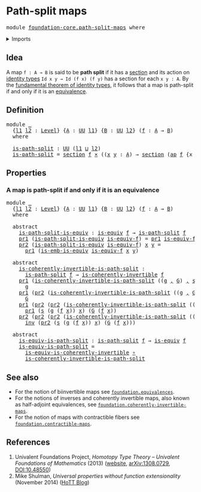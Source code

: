 # Path-split maps

<pre class="Agda"><a id="28" class="Keyword">module</a> <a id="35" href="foundation-core.path-split-maps.html" class="Module">foundation-core.path-split-maps</a> <a id="67" class="Keyword">where</a>
</pre>
<details><summary>Imports</summary>

<pre class="Agda"><a id="123" class="Keyword">open</a> <a id="128" class="Keyword">import</a> <a id="135" href="foundation.action-on-identifications-functions.html" class="Module">foundation.action-on-identifications-functions</a>
<a id="182" class="Keyword">open</a> <a id="187" class="Keyword">import</a> <a id="194" href="foundation.dependent-pair-types.html" class="Module">foundation.dependent-pair-types</a>
<a id="226" class="Keyword">open</a> <a id="231" class="Keyword">import</a> <a id="238" href="foundation.universe-levels.html" class="Module">foundation.universe-levels</a>

<a id="266" class="Keyword">open</a> <a id="271" class="Keyword">import</a> <a id="278" href="foundation-core.cartesian-product-types.html" class="Module">foundation-core.cartesian-product-types</a>
<a id="318" class="Keyword">open</a> <a id="323" class="Keyword">import</a> <a id="330" href="foundation-core.coherently-invertible-maps.html" class="Module">foundation-core.coherently-invertible-maps</a>
<a id="373" class="Keyword">open</a> <a id="378" class="Keyword">import</a> <a id="385" href="foundation-core.equivalences.html" class="Module">foundation-core.equivalences</a>
<a id="414" class="Keyword">open</a> <a id="419" class="Keyword">import</a> <a id="426" href="foundation-core.function-types.html" class="Module">foundation-core.function-types</a>
<a id="457" class="Keyword">open</a> <a id="462" class="Keyword">import</a> <a id="469" href="foundation-core.identity-types.html" class="Module">foundation-core.identity-types</a>
<a id="500" class="Keyword">open</a> <a id="505" class="Keyword">import</a> <a id="512" href="foundation-core.sections.html" class="Module">foundation-core.sections</a>
</pre>
</details>

## Idea

A map `f : A → B` is said to be **path split** if it has a
[section](foundation-core.sections.md) and its action on
[identity types](foundation-core.identity-types.md) `Id x y → Id (f x) (f y)`
has a section for each `x y : A`. By the
[fundamental theorem of identity types](foundation.fundamental-theorem-of-identity-types.md),
it follows that a map is path-split if and only if it is an
[equivalence](foundation-core.equivalences.md).

## Definition

<pre class="Agda"><a id="1024" class="Keyword">module</a> <a id="1031" href="foundation-core.path-split-maps.html#1031" class="Module">_</a>
  <a id="1035" class="Symbol">{</a><a id="1036" href="foundation-core.path-split-maps.html#1036" class="Bound">l1</a> <a id="1039" href="foundation-core.path-split-maps.html#1039" class="Bound">l2</a> <a id="1042" class="Symbol">:</a> <a id="1044" href="Agda.Primitive.html#591" class="Postulate">Level</a><a id="1049" class="Symbol">}</a> <a id="1051" class="Symbol">{</a><a id="1052" href="foundation-core.path-split-maps.html#1052" class="Bound">A</a> <a id="1054" class="Symbol">:</a> <a id="1056" href="Agda.Primitive.html#320" class="Primitive">UU</a> <a id="1059" href="foundation-core.path-split-maps.html#1036" class="Bound">l1</a><a id="1061" class="Symbol">}</a> <a id="1063" class="Symbol">{</a><a id="1064" href="foundation-core.path-split-maps.html#1064" class="Bound">B</a> <a id="1066" class="Symbol">:</a> <a id="1068" href="Agda.Primitive.html#320" class="Primitive">UU</a> <a id="1071" href="foundation-core.path-split-maps.html#1039" class="Bound">l2</a><a id="1073" class="Symbol">}</a> <a id="1075" class="Symbol">(</a><a id="1076" href="foundation-core.path-split-maps.html#1076" class="Bound">f</a> <a id="1078" class="Symbol">:</a> <a id="1080" href="foundation-core.path-split-maps.html#1052" class="Bound">A</a> <a id="1082" class="Symbol">→</a> <a id="1084" href="foundation-core.path-split-maps.html#1064" class="Bound">B</a><a id="1085" class="Symbol">)</a>
  <a id="1089" class="Keyword">where</a>

  <a id="1098" href="foundation-core.path-split-maps.html#1098" class="Function">is-path-split</a> <a id="1112" class="Symbol">:</a> <a id="1114" href="Agda.Primitive.html#320" class="Primitive">UU</a> <a id="1117" class="Symbol">(</a><a id="1118" href="foundation-core.path-split-maps.html#1036" class="Bound">l1</a> <a id="1121" href="Agda.Primitive.html#804" class="Primitive Operator">⊔</a> <a id="1123" href="foundation-core.path-split-maps.html#1039" class="Bound">l2</a><a id="1125" class="Symbol">)</a>
  <a id="1129" href="foundation-core.path-split-maps.html#1098" class="Function">is-path-split</a> <a id="1143" class="Symbol">=</a> <a id="1145" href="foundation-core.sections.html#644" class="Function">section</a> <a id="1153" href="foundation-core.path-split-maps.html#1076" class="Bound">f</a> <a id="1155" href="foundation-core.cartesian-product-types.html#529" class="Function Operator">×</a> <a id="1157" class="Symbol">((</a><a id="1159" href="foundation-core.path-split-maps.html#1159" class="Bound">x</a> <a id="1161" href="foundation-core.path-split-maps.html#1161" class="Bound">y</a> <a id="1163" class="Symbol">:</a> <a id="1165" href="foundation-core.path-split-maps.html#1052" class="Bound">A</a><a id="1166" class="Symbol">)</a> <a id="1168" class="Symbol">→</a> <a id="1170" href="foundation-core.sections.html#644" class="Function">section</a> <a id="1178" class="Symbol">(</a><a id="1179" href="foundation.action-on-identifications-functions.html#768" class="Function">ap</a> <a id="1182" href="foundation-core.path-split-maps.html#1076" class="Bound">f</a> <a id="1184" class="Symbol">{</a><a id="1185" class="Argument">x</a> <a id="1187" class="Symbol">=</a> <a id="1189" href="foundation-core.path-split-maps.html#1159" class="Bound">x</a><a id="1190" class="Symbol">}</a> <a id="1192" class="Symbol">{</a><a id="1193" class="Argument">y</a> <a id="1195" class="Symbol">=</a> <a id="1197" href="foundation-core.path-split-maps.html#1161" class="Bound">y</a><a id="1198" class="Symbol">}))</a>
</pre>
## Properties

### A map is path-split if and only if it is an equivalence

<pre class="Agda"><a id="1291" class="Keyword">module</a> <a id="1298" href="foundation-core.path-split-maps.html#1298" class="Module">_</a>
  <a id="1302" class="Symbol">{</a><a id="1303" href="foundation-core.path-split-maps.html#1303" class="Bound">l1</a> <a id="1306" href="foundation-core.path-split-maps.html#1306" class="Bound">l2</a> <a id="1309" class="Symbol">:</a> <a id="1311" href="Agda.Primitive.html#591" class="Postulate">Level</a><a id="1316" class="Symbol">}</a> <a id="1318" class="Symbol">{</a><a id="1319" href="foundation-core.path-split-maps.html#1319" class="Bound">A</a> <a id="1321" class="Symbol">:</a> <a id="1323" href="Agda.Primitive.html#320" class="Primitive">UU</a> <a id="1326" href="foundation-core.path-split-maps.html#1303" class="Bound">l1</a><a id="1328" class="Symbol">}</a> <a id="1330" class="Symbol">{</a><a id="1331" href="foundation-core.path-split-maps.html#1331" class="Bound">B</a> <a id="1333" class="Symbol">:</a> <a id="1335" href="Agda.Primitive.html#320" class="Primitive">UU</a> <a id="1338" href="foundation-core.path-split-maps.html#1306" class="Bound">l2</a><a id="1340" class="Symbol">}</a> <a id="1342" class="Symbol">(</a><a id="1343" href="foundation-core.path-split-maps.html#1343" class="Bound">f</a> <a id="1345" class="Symbol">:</a> <a id="1347" href="foundation-core.path-split-maps.html#1319" class="Bound">A</a> <a id="1349" class="Symbol">→</a> <a id="1351" href="foundation-core.path-split-maps.html#1331" class="Bound">B</a><a id="1352" class="Symbol">)</a>
  <a id="1356" class="Keyword">where</a>

  <a id="1365" class="Keyword">abstract</a>
    <a id="1378" href="foundation-core.path-split-maps.html#1378" class="Function">is-path-split-is-equiv</a> <a id="1401" class="Symbol">:</a> <a id="1403" href="foundation-core.equivalences.html#1259" class="Function">is-equiv</a> <a id="1412" href="foundation-core.path-split-maps.html#1343" class="Bound">f</a> <a id="1414" class="Symbol">→</a> <a id="1416" href="foundation-core.path-split-maps.html#1098" class="Function">is-path-split</a> <a id="1430" href="foundation-core.path-split-maps.html#1343" class="Bound">f</a>
    <a id="1436" href="foundation.dependent-pair-types.html#603" class="Field">pr1</a> <a id="1440" class="Symbol">(</a><a id="1441" href="foundation-core.path-split-maps.html#1378" class="Function">is-path-split-is-equiv</a> <a id="1464" href="foundation-core.path-split-maps.html#1464" class="Bound">is-equiv-f</a><a id="1474" class="Symbol">)</a> <a id="1476" class="Symbol">=</a> <a id="1478" href="foundation.dependent-pair-types.html#603" class="Field">pr1</a> <a id="1482" href="foundation-core.path-split-maps.html#1464" class="Bound">is-equiv-f</a>
    <a id="1497" href="foundation.dependent-pair-types.html#615" class="Field">pr2</a> <a id="1501" class="Symbol">(</a><a id="1502" href="foundation-core.path-split-maps.html#1378" class="Function">is-path-split-is-equiv</a> <a id="1525" href="foundation-core.path-split-maps.html#1525" class="Bound">is-equiv-f</a><a id="1535" class="Symbol">)</a> <a id="1537" href="foundation-core.path-split-maps.html#1537" class="Bound">x</a> <a id="1539" href="foundation-core.path-split-maps.html#1539" class="Bound">y</a> <a id="1541" class="Symbol">=</a>
      <a id="1549" href="foundation.dependent-pair-types.html#603" class="Field">pr1</a> <a id="1553" class="Symbol">(</a><a id="1554" href="foundation-core.equivalences.html#15587" class="Function">is-emb-is-equiv</a> <a id="1570" href="foundation-core.path-split-maps.html#1525" class="Bound">is-equiv-f</a> <a id="1581" href="foundation-core.path-split-maps.html#1537" class="Bound">x</a> <a id="1583" href="foundation-core.path-split-maps.html#1539" class="Bound">y</a><a id="1584" class="Symbol">)</a>

  <a id="1589" class="Keyword">abstract</a>
    <a id="1602" href="foundation-core.path-split-maps.html#1602" class="Function">is-coherently-invertible-is-path-split</a> <a id="1641" class="Symbol">:</a>
      <a id="1649" href="foundation-core.path-split-maps.html#1098" class="Function">is-path-split</a> <a id="1663" href="foundation-core.path-split-maps.html#1343" class="Bound">f</a> <a id="1665" class="Symbol">→</a> <a id="1667" href="foundation-core.coherently-invertible-maps.html#1358" class="Function">is-coherently-invertible</a> <a id="1692" href="foundation-core.path-split-maps.html#1343" class="Bound">f</a>
    <a id="1698" href="foundation.dependent-pair-types.html#603" class="Field">pr1</a> <a id="1702" class="Symbol">(</a><a id="1703" href="foundation-core.path-split-maps.html#1602" class="Function">is-coherently-invertible-is-path-split</a> <a id="1742" class="Symbol">((</a><a id="1744" href="foundation-core.path-split-maps.html#1744" class="Bound">g</a> <a id="1746" href="foundation.dependent-pair-types.html#690" class="InductiveConstructor Operator">,</a> <a id="1748" href="foundation-core.path-split-maps.html#1748" class="Bound">G</a><a id="1749" class="Symbol">)</a> <a id="1751" href="foundation.dependent-pair-types.html#690" class="InductiveConstructor Operator">,</a> <a id="1753" href="foundation-core.path-split-maps.html#1753" class="Bound">s</a><a id="1754" class="Symbol">))</a> <a id="1757" class="Symbol">=</a>
      <a id="1765" href="foundation-core.path-split-maps.html#1744" class="Bound">g</a>
    <a id="1771" href="foundation.dependent-pair-types.html#603" class="Field">pr1</a> <a id="1775" class="Symbol">(</a><a id="1776" href="foundation.dependent-pair-types.html#615" class="Field">pr2</a> <a id="1780" class="Symbol">(</a><a id="1781" href="foundation-core.path-split-maps.html#1602" class="Function">is-coherently-invertible-is-path-split</a> <a id="1820" class="Symbol">((</a><a id="1822" href="foundation-core.path-split-maps.html#1822" class="Bound">g</a> <a id="1824" href="foundation.dependent-pair-types.html#690" class="InductiveConstructor Operator">,</a> <a id="1826" href="foundation-core.path-split-maps.html#1826" class="Bound">G</a><a id="1827" class="Symbol">)</a> <a id="1829" href="foundation.dependent-pair-types.html#690" class="InductiveConstructor Operator">,</a> <a id="1831" href="foundation-core.path-split-maps.html#1831" class="Bound">s</a><a id="1832" class="Symbol">)))</a> <a id="1836" class="Symbol">=</a>
      <a id="1844" href="foundation-core.path-split-maps.html#1826" class="Bound">G</a>
    <a id="1850" href="foundation.dependent-pair-types.html#603" class="Field">pr1</a> <a id="1854" class="Symbol">(</a><a id="1855" href="foundation.dependent-pair-types.html#615" class="Field">pr2</a> <a id="1859" class="Symbol">(</a><a id="1860" href="foundation.dependent-pair-types.html#615" class="Field">pr2</a> <a id="1864" class="Symbol">(</a><a id="1865" href="foundation-core.path-split-maps.html#1602" class="Function">is-coherently-invertible-is-path-split</a> <a id="1904" class="Symbol">((</a><a id="1906" href="foundation-core.path-split-maps.html#1906" class="Bound">g</a> <a id="1908" href="foundation.dependent-pair-types.html#690" class="InductiveConstructor Operator">,</a> <a id="1910" href="foundation-core.path-split-maps.html#1910" class="Bound">G</a><a id="1911" class="Symbol">)</a> <a id="1913" href="foundation.dependent-pair-types.html#690" class="InductiveConstructor Operator">,</a> <a id="1915" href="foundation-core.path-split-maps.html#1915" class="Bound">s</a><a id="1916" class="Symbol">))))</a> <a id="1921" href="foundation-core.path-split-maps.html#1921" class="Bound">x</a> <a id="1923" class="Symbol">=</a>
      <a id="1931" href="foundation.dependent-pair-types.html#603" class="Field">pr1</a> <a id="1935" class="Symbol">(</a><a id="1936" href="foundation-core.path-split-maps.html#1915" class="Bound">s</a> <a id="1938" class="Symbol">(</a><a id="1939" href="foundation-core.path-split-maps.html#1906" class="Bound">g</a> <a id="1941" class="Symbol">(</a><a id="1942" href="foundation-core.path-split-maps.html#1343" class="Bound">f</a> <a id="1944" href="foundation-core.path-split-maps.html#1921" class="Bound">x</a><a id="1945" class="Symbol">))</a> <a id="1948" href="foundation-core.path-split-maps.html#1921" class="Bound">x</a><a id="1949" class="Symbol">)</a> <a id="1951" class="Symbol">(</a><a id="1952" href="foundation-core.path-split-maps.html#1910" class="Bound">G</a> <a id="1954" class="Symbol">(</a><a id="1955" href="foundation-core.path-split-maps.html#1343" class="Bound">f</a> <a id="1957" href="foundation-core.path-split-maps.html#1921" class="Bound">x</a><a id="1958" class="Symbol">))</a>
    <a id="1965" href="foundation.dependent-pair-types.html#615" class="Field">pr2</a> <a id="1969" class="Symbol">(</a><a id="1970" href="foundation.dependent-pair-types.html#615" class="Field">pr2</a> <a id="1974" class="Symbol">(</a><a id="1975" href="foundation.dependent-pair-types.html#615" class="Field">pr2</a> <a id="1979" class="Symbol">(</a><a id="1980" href="foundation-core.path-split-maps.html#1602" class="Function">is-coherently-invertible-is-path-split</a> <a id="2019" class="Symbol">((</a><a id="2021" href="foundation-core.path-split-maps.html#2021" class="Bound">g</a> <a id="2023" href="foundation.dependent-pair-types.html#690" class="InductiveConstructor Operator">,</a> <a id="2025" href="foundation-core.path-split-maps.html#2025" class="Bound">G</a><a id="2026" class="Symbol">)</a> <a id="2028" href="foundation.dependent-pair-types.html#690" class="InductiveConstructor Operator">,</a> <a id="2030" href="foundation-core.path-split-maps.html#2030" class="Bound">s</a><a id="2031" class="Symbol">))))</a> <a id="2036" href="foundation-core.path-split-maps.html#2036" class="Bound">x</a> <a id="2038" class="Symbol">=</a>
      <a id="2046" href="foundation-core.identity-types.html#6845" class="Function">inv</a> <a id="2050" class="Symbol">(</a><a id="2051" href="foundation.dependent-pair-types.html#615" class="Field">pr2</a> <a id="2055" class="Symbol">(</a><a id="2056" href="foundation-core.path-split-maps.html#2030" class="Bound">s</a> <a id="2058" class="Symbol">(</a><a id="2059" href="foundation-core.path-split-maps.html#2021" class="Bound">g</a> <a id="2061" class="Symbol">(</a><a id="2062" href="foundation-core.path-split-maps.html#1343" class="Bound">f</a> <a id="2064" href="foundation-core.path-split-maps.html#2036" class="Bound">x</a><a id="2065" class="Symbol">))</a> <a id="2068" href="foundation-core.path-split-maps.html#2036" class="Bound">x</a><a id="2069" class="Symbol">)</a> <a id="2071" class="Symbol">(</a><a id="2072" href="foundation-core.path-split-maps.html#2025" class="Bound">G</a> <a id="2074" class="Symbol">(</a><a id="2075" href="foundation-core.path-split-maps.html#1343" class="Bound">f</a> <a id="2077" href="foundation-core.path-split-maps.html#2036" class="Bound">x</a><a id="2078" class="Symbol">)))</a>

  <a id="2085" class="Keyword">abstract</a>
    <a id="2098" href="foundation-core.path-split-maps.html#2098" class="Function">is-equiv-is-path-split</a> <a id="2121" class="Symbol">:</a> <a id="2123" href="foundation-core.path-split-maps.html#1098" class="Function">is-path-split</a> <a id="2137" href="foundation-core.path-split-maps.html#1343" class="Bound">f</a> <a id="2139" class="Symbol">→</a> <a id="2141" href="foundation-core.equivalences.html#1259" class="Function">is-equiv</a> <a id="2150" href="foundation-core.path-split-maps.html#1343" class="Bound">f</a>
    <a id="2156" href="foundation-core.path-split-maps.html#2098" class="Function">is-equiv-is-path-split</a> <a id="2179" class="Symbol">=</a>
      <a id="2187" href="foundation-core.equivalences.html#5117" class="Function">is-equiv-is-coherently-invertible</a> <a id="2221" href="foundation-core.function-types.html#440" class="Function Operator">∘</a>
      <a id="2229" href="foundation-core.path-split-maps.html#1602" class="Function">is-coherently-invertible-is-path-split</a>
</pre>
## See also

- For the notion of biinvertible maps see
  [`foundation.equivalences`](foundation.equivalences.md).
- For the notions of inverses and coherently invertible maps, also known as
  half-adjoint equivalences, see
  [`foundation.coherently-invertible-maps`](foundation.coherently-invertible-maps.md).
- For the notion of maps with contractible fibers see
  [`foundation.contractible-maps`](foundation.contractible-maps.md).

## References

1. Univalent Foundations Project, _Homotopy Type Theory – Univalent Foundations
   of Mathematics_ (2013) ([website](https://homotopytypetheory.org/book/),
   [arXiv:1308.0729](https://arxiv.org/abs/1308.0729),
   [DOI:10.48550](https://doi.org/10.48550/arXiv.1308.0729))
2. Mike Shulman, _Universal properties without function extensionality_
   (November 2014)
   ([HoTT Blog](https://homotopytypetheory.org/2014/11/02/universal-properties-without-function-extensionality/))
